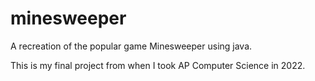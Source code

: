 # minesweeper
A recreation of the popular game Minesweeper using java.

This is my final project from when I took AP Computer Science in 2022. 
